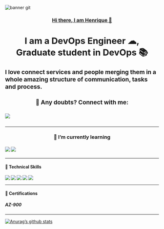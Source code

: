 ![banner git](https://github.com/henriquedcmonteiro/henriquedcmonteiro/assets/139652963/e2cad4ca-f797-4e39-8ce8-44e05eedb7d4)

<a href="#"><h3 p align="center"> Hi there, I am Henrique 👋 <h3></p><a>
<h2 p align="center"> I am a DevOps Engineer ☁, Graduate student in DevOps 📚 </h2></p>

<p align="left">I love connect services and people merging them in a whole amazing structure of communication, tasks and process. 

<h4>🤝 Any doubts? Connect with me: </h4> 
<a href="#" rel="nofollow"> <img align="left" src="https://img.shields.io/badge/linkedin-%230077B5.svg?style=for-the-badge&logo=linkedin&logoColor=white"></a> 
<br> <hr size="1px">
 <!--- 💬 If you have any question/feedback, I am here to help. --->

<h4>🌱 I’m currently learning</h4> 
<a href="#"><img align="left" src="https://img.shields.io/badge/go-%2300ADD8.svg?style=for-the-badge&logo=go&logoColor=white"/></a>
<a href="#"><img align="left" src="https://img.shields.io/badge/kubernetes-%23326ce5.svg?style=for-the-badge&logo=kubernetes&logoColor=white"></a>  </p><br><hr>

<h4 p align="left">💼 Technical Skills </h4> </p> 
<a href="#"><img align="left" src="https://img.shields.io/badge/Cent%20OS-262577?style=for-the-badge&logo=CentOS&logoColor=white"></a>
<a href="#"><img align="left" src="https://img.shields.io/badge/Ubuntu-E95420?style=for-the-badge&logo=ubuntu&logoColor=white"></a>
<a href="#"><img align="left" src="https://img.shields.io/badge/Shell_Script-121011?style=for-the-badge&logo=gnu-bash&logoColor=white"></a>
<a href="#"><img align="left" src="https://img.shields.io/badge/Microsoft_Azure-0089D6?style=for-the-badge&logo=microsoft-azure&logoColor=white"></a>
<a href="#"><img align="left" src="https://img.shields.io/badge/docker-%230db7ed.svg?style=for-the-badge&logo=docker&logoColor=white"></a> <br>

<hr>

<h4 p align="left">📄 Certifications </h4> </p>
<h5 p align="left">AZ-900</h5></p> <hr>

[![Anurag’s github stats](https://github-readme-stats.vercel.app/api?username=henriquedcmonteiro)](https://github.com/henriquedcmonteiro)

<!--- [![Top Langs](https://github-readme-stats.vercel.app/api/top-langs/?username=henriquedcmonteiro&layout=compact)](https://github.com/henriquedcmonteiro) --->

<!---
henriquedcmonteiro/henriquedcmonteiro is a ✨ special ✨ repository because its `README.md` (this file) appears on your GitHub profile.
You can click the Preview link to take a look at your changes.
--->


